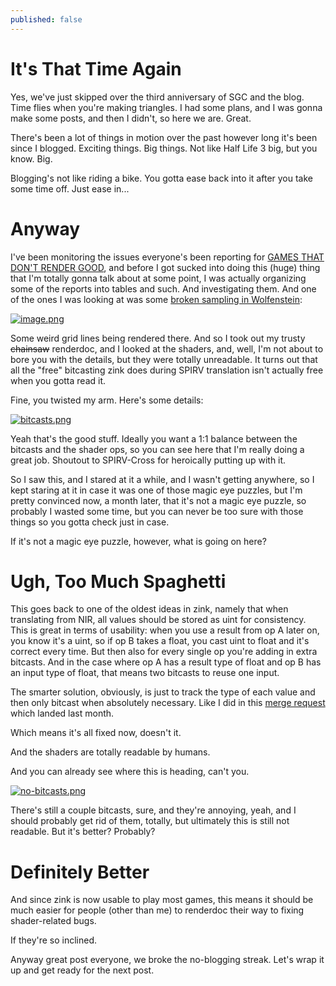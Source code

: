 ```yaml
---
published: false
---
```

# It's That Time Again

Yes, we've just skipped over the third anniversary of SGC and the blog. Time flies when you're making triangles. I had some plans, and I was gonna make some posts, and then I didn't, so here we are. Great.

There's been a lot of things in motion over the past however long it's been since I blogged. Exciting things. Big things. Not like Half Life 3 big, but you know. Big.

Blogging's not like riding a bike. You gotta ease back into it after you take some time off. Just ease in...

# Anyway
I've been monitoring the issues everyone's been reporting for [GAMES THAT DON'T RENDER GOOD](https://gitlab.freedesktop.org/mesa/mesa/-/issues/8943), and before I got sucked into doing this (huge) thing that I'm totally gonna talk about at some point, I was actually organizing some of the reports into tables and such. And investigating them. And one of the ones I was looking at was some [broken sampling in Wolfenstein](https://gitlab.freedesktop.org/mesa/mesa/-/issues/8988):

[![image.png](https://gitlab.freedesktop.org/mesa/mesa/uploads/4beb59a7e56a8b1ecf213d1d82b9e6fc/image.png)](https://gitlab.freedesktop.org/mesa/mesa/uploads/4beb59a7e56a8b1ecf213d1d82b9e6fc/image.png)

Some weird grid lines being rendered there. And so I took out my trusty ~~chainsaw~~ renderdoc, and I looked at the shaders, and, well, I'm not about to bore you with the details, but they were totally unreadable. It turns out that all the "free" bitcasting zink does during SPIRV translation isn't actually free when you gotta read it.

Fine, you twisted my arm. Here's some details:

[![bitcasts.png]({{site.url}}/assets/bitcasts.png)]({{site.url}}/assets/bitcasts.png)

Yeah that's the good stuff. Ideally you want a 1:1 balance between the bitcasts and the shader ops, so you can see here that I'm really doing a great job. Shoutout to SPIRV-Cross for heroically putting up with it.

So I saw this, and I stared at it a while, and I wasn't getting anywhere, so I kept staring at it in case it was one of those magic eye puzzles, but I'm pretty convinced now, a month later, that it's not a magic eye puzzle, so probably I wasted some time, but you can never be too sure with those things so you gotta check just in case.

If it's not a magic eye puzzle, however, what is going on here?

# Ugh, Too Much Spaghetti
This goes back to one of the oldest ideas in zink, namely that when translating from NIR, all values should be stored as uint for consistency. This is great in terms of usability: when you use a result from op A later on, you know it's a uint, so if op B takes a float, you cast uint to float and it's correct every time. But then also for every single op you're adding in extra bitcasts. And in the case where op A has a result type of float and op B has an input type of float, that means two bitcasts to reuse one input.

The smarter solution, obviously, is just to track the type of each value and then only bitcast when absolutely necessary. Like I did in this [merge request](https://gitlab.freedesktop.org/mesa/mesa/-/merge_requests/22934) which landed last month.

Which means it's all fixed now, doesn't it.

And the shaders are totally readable by humans.

And you can already see where this is heading, can't you.

[![no-bitcasts.png]({{site.url}}/assets/no-bitcasts.png)]({{site.url}}/assets/no-bitcasts.png)

There's still a couple bitcasts, sure, and they're annoying, yeah, and I should probably get rid of them, totally, but ultimately this is still not readable. But it's better? Probably?

# Definitely Better
And since zink is now usable to play most games, this means it should be much easier for people (other than me) to renderdoc their way to fixing shader-related bugs.

If they're so inclined.

Anyway great post everyone, we broke the no-blogging streak. Let's wrap it up and get ready for the next post.